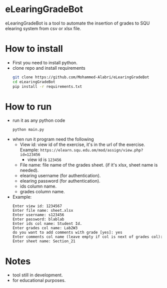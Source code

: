 # eLearingGradeBot
eLearingGradeBot is a tool to automate the insertion of grades to SQU elearing system from csv or xlsx file.

# How to install
* First you need to install python.
* clone repo and install requirements
    ```bash
    git clone https://github.com/Mohammed-Alabri/eLearingGradeBot
    cd eLearingGradeBot
    pip install -r requirements.txt
    ```
# How to run
* run it as any python code
    ```bash
    python main.py
    ```
* when run it program need the following
    * View id: view id of the exercise, it's in the url of the exercise. Example:
        ```https://elearn.squ.edu.om/mod/assign/view.php?id=123456```
        * view id is ```123456```
    * File name: file name of the grades sheet. (if it's xlsx, sheet name is needed).
    * elearing username (for authentication).
    * elearing password (for authentication).
    * ids column name.
    * grades column name.
* Example:
    ```
    Enter view id: 1234567
    Enter file name: sheet.xlsx
    Enter username: s123456
    Enter password: blablab
    Enter ids col name: Student Id.
    Enter grades col name: Lab2W3
    do you want to add comments with grade [yes]: yes
    Enter comments col name (leave empty if col is next of grades col):
    Enter sheet name: Section_21
    ```
# Notes
* tool still in development.
* for educational purposes.
